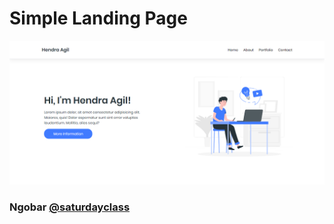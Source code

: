 # Simple Landing Page

![Preview](assets/img/preview.png)

### Ngobar [@saturdayclass](https://github.com/saturdayclass)
